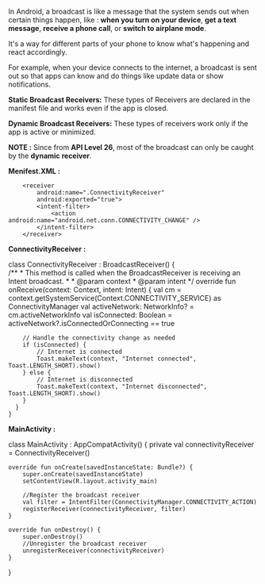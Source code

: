 In Android, a broadcast is like a message that the system sends out when certain things happen, 
like :
**when you turn on your device**,
**get a text message**, 
**receive a phone call**, 
or **switch to airplane mode**. 

It's a way for different parts of your phone to know what's happening and react accordingly. 

For example, when your device connects to the internet, a broadcast is sent out so that apps can know and do things like update data or show notifications.

**Static Broadcast Receivers:** These types of Receivers are declared in the manifest file and works even if the app is closed.

**Dynamic Broadcast Receivers:** These types of receivers work only if the app is active or minimized.

**NOTE :** Since from **API Level 26**, most of the broadcast can only be caught by the **dynamic receiver**.

**Menifest.XML :**

        <receiver
            android:name=".ConnectivityReceiver"
            android:exported="true">
            <intent-filter>
                <action android:name="android.net.conn.CONNECTIVITY_CHANGE" />
            </intent-filter>
        </receiver>
        
**ConnectivityReceiver :**

  class ConnectivityReceiver : BroadcastReceiver() {       
    /**
     * This method is called when the BroadcastReceiver is receiving an Intent broadcast.
     *
     * @param context
     * @param intent
     */
    override fun onReceive(context: Context, intent: Intent) {
        val cm = context.getSystemService(Context.CONNECTIVITY_SERVICE) as ConnectivityManager
        val activeNetwork: NetworkInfo? = cm.activeNetworkInfo
        val isConnected: Boolean = activeNetwork?.isConnectedOrConnecting == true

        // Handle the connectivity change as needed
        if (isConnected) {
            // Internet is connected
            Toast.makeText(context, "Internet connected", Toast.LENGTH_SHORT).show()
        } else {
            // Internet is disconnected
            Toast.makeText(context, "Internet disconnected", Toast.LENGTH_SHORT).show()
        }
      }
    }

**MainActivity :**

   class MainActivity : AppCompatActivity() {
    private val connectivityReceiver = ConnectivityReceiver()

    override fun onCreate(savedInstanceState: Bundle?) {
        super.onCreate(savedInstanceState)
        setContentView(R.layout.activity_main)

        //Register the broadcast receiver
        val filter = IntentFilter(ConnectivityManager.CONNECTIVITY_ACTION)
        registerReceiver(connectivityReceiver, filter)
    }

    override fun onDestroy() {
        super.onDestroy()
        //Unregister the broadcast receiver
        unregisterReceiver(connectivityReceiver)
    }
   }
      

